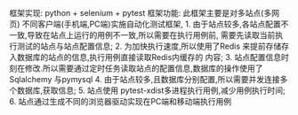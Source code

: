框架实现: python + selenium + pytest 
框架功能: 此框架主要是对多站点(多网页) 不同客户端(手机端,PC端)实施自动化测试框架, 
        1. 由于站点较多,各站点配置不一致,导致在站点上运行的用例不一致,所以需要在执行用例前,
        需要先读取当前执行测试的站点与站点配置信息;
        2. 为加快执行速度,所以使用了Redis 来提前存储存入数据库的站点的信息,执行用例直接读取Redis内缓存的
        内容;
        3. 站点配置信息时刻在修改.所以需要通过定时任务读取站点的配置信息,数据库的操作使用了Sqlalchemy 与pymysql
        4. 由于站点较多,且数据库分别配置,所以需要并发连接多个数据库,获取信息;
        5. 站点使用 pytest-xdist多进程执行用例,减少用例执行时间;
        6. 站点通过生成不同的浏览器驱动实现在PC端和移动端执行用例